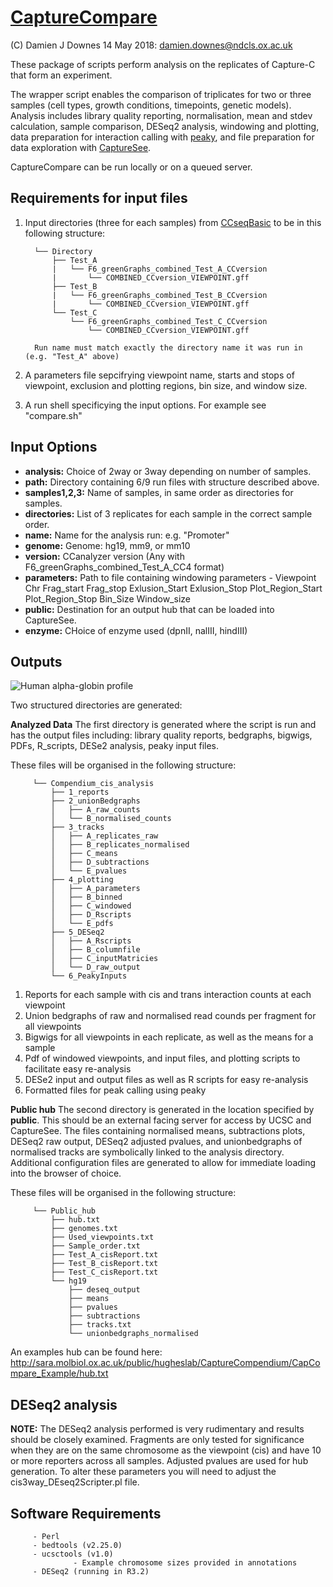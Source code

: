 # [CaptureCompare](https://www.biorxiv.org/content/10.1101/2020.02.17.952572v1)

(C) Damien J Downes 14 May 2018: damien.downes@ndcls.ox.ac.uk


These package of scripts perform analysis on the replicates of Capture-C that form an experiment. 

The wrapper script enables the comparison of triplicates for two or three samples (cell types, growth conditions, timepoints, genetic models). Analysis includes library quality reporting, normalisation, mean and stdev calculation, sample comparison, DESeq2 analysis, windowing and plotting, data preparation for interaction calling with [peaky](https://github.com/cqgd/pky), and file preparation for data exploration with [CaptureSee](https://capturesee.molbiol.ox.ac.uk/).

CaptureCompare can be run locally or on a queued server.
         
## Requirements for input files
         
1. Input directories (three for each samples) from [CCseqBasic](https://github.com/Hughes-Genome-Group/CCseqBasicS) to be in this following structure:

         └── Directory
             ├── Test_A
             |   └── F6_greenGraphs_combined_Test_A_CCversion
             |       └── COMBINED_CCversion_VIEWPOINT.gff
             ├── Test_B
             |   └── F6_greenGraphs_combined_Test_B_CCversion
             |       └── COMBINED_CCversion_VIEWPOINT.gff      
             └── Test_C
                 └── F6_greenGraphs_combined_Test_C_CCversion
                     └── COMBINED_CCversion_VIEWPOINT.gff 
  
         Run name must match exactly the directory name it was run in (e.g. "Test_A" above)
  
2. A parameters file sepcifrying viewpoint name, starts and stops of viewpoint, exclusion and plotting regions, bin size, and window size.

3.  A run shell specificying the input options. For example see "compare.sh"

## Input Options

- **analysis:** Choice of 2way or 3way depending on number of samples.
- **path:** Directory containing 6/9 run files with structure described above.
- **samples1,2,3:** Name of samples, in same order as directories for samples.
- **directories:** List of 3 replicates for each sample in the correct sample order.
- **name:** Name for the analysis run: e.g. "Promoter"
- **genome:** Genome: hg19, mm9, or mm10
- **version:** CCanalyzer version (Any with F6_greenGraphs_combined_Test_A_CC4 format)
- **parameters:** Path to file containing windowing parameters - Viewpoint    Chr Frag_start  Frag_stop Exlusion_Start Exlusion_Stop Plot_Region_Start Plot_Region_Stop Bin_Size Window_size
- **public:** Destination for an output hub that can be loaded into CaptureSee.
- **enzyme:** CHoice of enzyme used (dpnII, nalIII, hindIII)

## Outputs

![Human alpha-globin profile](http://sara.molbiol.ox.ac.uk/public/hugheslab/CaptureCompendium/data/HbaCombined_plot.png)

Two structured directories are generated: 

**Analyzed Data**
The first directory is generated where the script is run and has the output files including: library quality reports, bedgraphs, bigwigs, PDFs, R_scripts, DESe2 analysis, peaky input files.

These files will be organised in the following structure:

         └── Compendium_cis_analysis
             ├── 1_reports
             ├── 2_unionBedgraphs
             │   ├── A_raw_counts
             │   └── B_normalised_counts
             ├── 3_tracks
             │   ├── A_replicates_raw
             │   ├── B_replicates_normalised
             │   ├── C_means
             │   ├── D_subtractions
             │   └── E_pvalues
             ├── 4_plotting
             │   ├── A_parameters
             │   ├── B_binned
             │   ├── C_windowed
             │   ├── D_Rscripts
             │   └── E_pdfs
             ├── 5_DESeq2
             │   ├── A_Rscripts
             │   ├── B_columnfile
             │   ├── C_inputMatricies
             │   └── D_raw_output
             └── 6_PeakyInputs

1. Reports for each sample with cis and trans interaction counts at each viewpoint
2. Union bedgraphs of raw and normalised read counds per fragment for all viewpoints 
3. Bigwigs for all viewpoints in each replicate, as well as the means for a sample     
4. Pdf of windowed viewpoints, and input files, and plotting scripts to facilitate easy re-analysis
5. DESe2 input and output files as well as R scripts for easy re-analysis
6. Formatted files for peak calling using peaky

**Public hub**
The second directory is generated in the location specified by **public**. This should be an external facing server for access by UCSC and CaptureSee. The files containing normalised means, subtractions plots, DESeq2 raw output, DESeq2 adjusted pvalues, and unionbedgraphs of normalised tracks are symbolically linked to the analysis directory. Additional configuration files are generated to allow for immediate loading into the browser of choice.

These files will be organised in the following structure:

         └── Public_hub
             ├── hub.txt
             ├── genomes.txt
             ├── Used_viewpoints.txt
             ├── Sample_order.txt
             ├── Test_A_cisReport.txt
             ├── Test_B_cisReport.txt
             ├── Test_C_cisReport.txt
             └── hg19
                 ├── deseq_output
                 ├── means
                 ├── pvalues
                 ├── subtractions
                 ├── tracks.txt
                 └── unionbedgraphs_normalised


 An examples hub can be found here: http://sara.molbiol.ox.ac.uk/public/hugheslab/CaptureCompendium/CapCompare_Example/hub.txt
 

## DESeq2 analysis
**NOTE:** The DESeq2 analysis performed is very rudimentary and results should be closely examined. Fragments are only tested for significance when they are on the same chromosome as the viewpoint (cis) and have 10 or more reporters across all samples. Adjusted pvalues are used for hub generation. To alter these parameters you will need to adjust the cis3way_DEseq2Scripter.pl file.

## Software Requirements
         - Perl
         - bedtools (v2.25.0)
         - ucsctools (v1.0)
                  - Example chromosome sizes provided in annotations
         - DESeq2 (running in R3.2)
         


